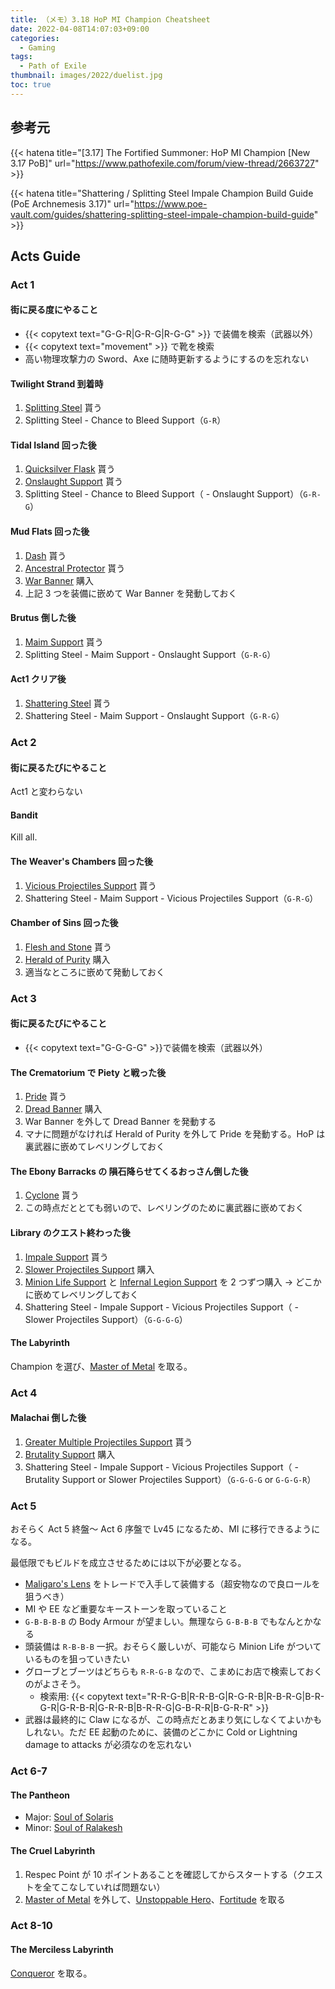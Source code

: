 ```yaml
---
title: （メモ）3.18 HoP MI Champion Cheatsheet
date: 2022-04-08T14:07:03+09:00
categories:
  - Gaming
tags:
  - Path of Exile
thumbnail: images/2022/duelist.jpg
toc: true
---
```


## 参考元

{{< hatena title="[3.17] The Fortified Summoner: HoP MI Champion [New 3.17 PoB]" url="https://www.pathofexile.com/forum/view-thread/2663727" >}}

{{< hatena title="Shattering / Splitting Steel Impale Champion Build Guide (PoE Archnemesis 3.17)" url="https://www.poe-vault.com/guides/shattering-splitting-steel-impale-champion-build-guide" >}}

## Acts Guide

### Act 1

#### 街に戻る度にやること

- {{< copytext text="G-G-R|G-R-G|R-G-G" >}} で装備を検索（武器以外）
- {{< copytext text="movement" >}} で靴を検索
- 高い物理攻撃力の Sword、Axe に随時更新するようにするのを忘れない

#### Twilight Strand 到着時

1. [Splitting Steel](https://www.poewiki.net/wiki/Splitting_Steel) 貰う
2. Splitting Steel - Chance to Bleed Support（`G-R`）

#### Tidal Island 回った後

1. [Quicksilver Flask](https://www.poewiki.net/wiki/Quicksilver_Flask) 貰う
2. [Onslaught Support](https://www.poewiki.net/wiki/Onslaught_Support) 貰う
3. Splitting Steel - Chance to Bleed Support（ - Onslaught Support）（`G-R-G`）

#### Mud Flats 回った後

1. [Dash](https://www.poewiki.net/wiki/Dash) 貰う
2. [Ancestral Protector](https://www.poewiki.net/wiki/Ancestral_Protector) 貰う
3. [War Banner](https://www.poewiki.net/wiki/War_Banner) 購入
4. 上記 3 つを装備に嵌めて War Banner を発動しておく

#### Brutus 倒した後

1. [Maim Support](https://www.poewiki.net/wiki/Maim_Support) 貰う
2. Splitting Steel - Maim Support - Onslaught Support（`G-R-G`）

#### Act1 クリア後

1. [Shattering Steel](https://www.poewiki.net/wiki/Shattering_Steel) 貰う
2. Shattering Steel - Maim Support - Onslaught Support（`G-R-G`）

### Act 2

#### 街に戻るたびにやること

Act1 と変わらない

#### Bandit

Kill all.

#### The Weaver's Chambers 回った後

1. [Vicious Projectiles Support](https://www.poewiki.net/wiki/Vicious_Projectiles_Support) 貰う
2. Shattering Steel - Maim Support - Vicious Projectiles Support（`G-R-G`）

#### Chamber of Sins 回った後

1. [Flesh and Stone](https://www.poewiki.net/wiki/Flesh_and_Stone) 貰う
2. [Herald of Purity](https://www.poewiki.net/wiki/Herald_of_Purity) 購入
3. 適当なところに嵌めて発動しておく

### Act 3

#### 街に戻るたびにやること

- {{< copytext text="G-G-G-G" >}}で装備を検索（武器以外）

#### The Crematorium で Piety と戦った後

1. [Pride](https://www.poewiki.net/wiki/Pride) 貰う
2. [Dread Banner](https://www.poewiki.net/wiki/Dread_Banner) 購入
3. War Banner を外して Dread Banner を発動する
4. マナに問題がなければ Herald of Purity を外して Pride を発動する。HoP は裏武器に嵌めてレベリングしておく

#### The Ebony Barracks の 隕石降らせてくるおっさん倒した後

1. [Cyclone](https://www.poewiki.net/wiki/Cyclone) 貰う
2. この時点だととても弱いので、レベリングのために裏武器に嵌めておく

#### Library のクエスト終わった後

1. [Impale Support](https://www.poewiki.net/wiki/Impale_Support) 貰う
2. [Slower Projectiles Support](https://www.poewiki.net/wiki/Slower_Projectiles_Support) 購入
3. [Minion Life Support](https://www.poewiki.net/wiki/Minion_Life_Support) と [Infernal Legion Support](https://www.poewiki.net/wiki/Infernal_Legion_Support) を 2 つずつ購入 → どこかに嵌めてレベリングしておく
4. Shattering Steel - Impale Support - Vicious Projectiles Support（ - Slower Projectiles Support）（`G-G-G-G`）

#### The Labyrinth

Champion を選び、[Master of Metal](https://www.poewiki.net/wiki/Master_of_Metal) を取る。

### Act 4

#### Malachai 倒した後

1. [Greater Multiple Projectiles Support](https://www.poewiki.net/wiki/Greater_Multiple_Projectiles_Support) 貰う
2. [Brutality Support](https://www.poewiki.net/wiki/Brutality_Support) 購入
3. Shattering Steel - Impale Support - Vicious Projectiles Support（ - Brutality Support or Slower Projectiles Support）（`G-G-G-G` or `G-G-G-R`）

### Act 5

おそらく Act 5 終盤～ Act 6 序盤で Lv45 になるため、MI に移行できるようになる。

最低限でもビルドを成立させるためには以下が必要となる。

- [Maligaro's Lens](https://www.poewiki.net/wiki/Maligaro%27s_Lens) をトレードで入手して装備する（超安物なので良ロールを狙うべき）
- MI や EE など重要なキーストーンを取っていること
- `G-B-B-B-B` の Body Armour が望ましい。無理なら `G-B-B-B` でもなんとかなる
- 頭装備は `R-B-B-B` 一択。おそらく厳しいが、可能なら Minion Life がついているものを狙っていきたい
- グローブとブーツはどちらも `R-R-G-B` なので、こまめにお店で検索しておくのがよさそう。
  - 検索用: {{< copytext text="R-R-G-B|R-R-B-G|R-G-R-B|R-B-R-G|B-R-G-R|G-R-B-R|G-R-R-B|B-R-R-G|G-B-R-R|B-G-R-R" >}}
- 武器は最終的に Claw になるが、この時点だとあまり気にしなくてよいかもしれない。ただ EE 起動のために、装備のどこかに Cold or Lightning damage to attacks が必須なのを忘れない

### Act 6-7

#### The Pantheon

- Major: [Soul of Solaris](https://www.poewiki.net/wiki/Soul_of_Solaris)
- Minor: [Soul of Ralakesh](https://www.poewiki.net/wiki/Soul_of_Ralakesh)

#### The Cruel Labyrinth

1. Respec Point が 10 ポイントあることを確認してからスタートする（クエストを全てこなしていれば問題ない）
2. [Master of Metal](https://www.poewiki.net/wiki/Master_of_Metal) を外して、[Unstoppable Hero](https://www.poewiki.net/wiki/Unstoppable_Hero)、[Fortitude](https://www.poewiki.net/wiki/Fortitude) を取る

### Act 8-10

#### The Merciless Labyrinth

[Conqueror](https://www.poewiki.net/wiki/Conqueror) を取る。
